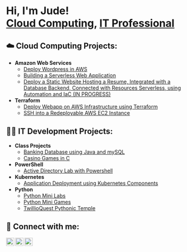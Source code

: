 <h1>Hi, I'm Jude! <br/><a href="https://github.com/Judewakim">Cloud Computing</a>, <a href="https://www.linkedin.com/in/jude-wakim-4b3a471a7/">IT Professional</a></h1>

<h2>☁️ Cloud Computing Projects:</h2>

- <b>Amazon Web Services</b>
  - [Deploy Wordpress in AWS](https://github.com/Judewakim/Deploy-Wordpress-in-AWS)
  - [Building a Serverless Web Application](https://github.com/Judewakim/wildrydes-site)
  - [Deploy a Static Website Hosting a Resume, Integrated with a Database Backend, Connected with Resources Serverless, using Automation and IaC (IN PROGRESS)]()
- <b>Terraform</b>
  - [Deploy Webapp on AWS Infrastructure using Terraform](https://github.com/Judewakim/DeployWebsiteOnAWSUsingTerraform)
  - [SSH into a Redeployable AWS EC2 Instance](https://github.com/Judewakim/SSHRedeployableEC2Instance) 


<h2>👨‍💻 IT Development Projects:</h2>

- <b>Class Projects</b>
  - [Banking Database using Java and mySQL]()
  - [Casino Games in C]()
- <b>PowerShell</b>
  - [Active Directory Lab with Powershell](https://github.com/Judewakim/Active-Directory-Lab-using-PowerShell)
- <b>Kubernetes</b>
  - [Application Deployment using Kubernetes Components](https://github.com/Judewakim/AppDeploymentUsingKubernetes)
- <b>Python</b>
  - [Python Mini Labs](https://github.com/Judewakim/Python-Mini-Labs)
  - [Python Mini Games](https://github.com/Judewakim/Python-Mini-Games)
  - [TwillioQuest Pythonic Temple]()

<h2> 🤳 Connect with me:</h2>

[<img align="left" alt="JudeWakim | Twitter" width="22px" src="https://cdn.jsdelivr.net/npm/simple-icons@v3/icons/twitter.svg" />][twitter]
[<img align="left" alt="JudeWakim | LinkedIn" width="22px" src="https://cdn.jsdelivr.net/npm/simple-icons@v3/icons/linkedin.svg" />][linkedin]
[<img align="left" alt="JudeWakim | Instagram" width="22px" src="https://cdn.jsdelivr.net/npm/simple-icons@v3/icons/instagram.svg" />][instagram]

[twitter]: https://twitter.com/Judewakim
[instagram]: https://www.instagram.com/vvakim/
[linkedin]: https://www.linkedin.com/in/jude-wakim-4b3a471a7/

<!--
**joshmadakor1/joshmadakor1** is a ✨ _special_ ✨ repository because its `README.md` (this file) appears on your GitHub profile.

Here are some ideas to get you started:

- 🔭 I’m currently working on ...
- 🌱 I’m currently learning ...
- 👯 I’m looking to collaborate on ...
- 🤔 I’m looking for help with ...
- 💬 Ask me about ...
- 📫 How to reach me: ...
- 😄 Pronouns: ...
- ⚡ Fun fact: ...
-->
